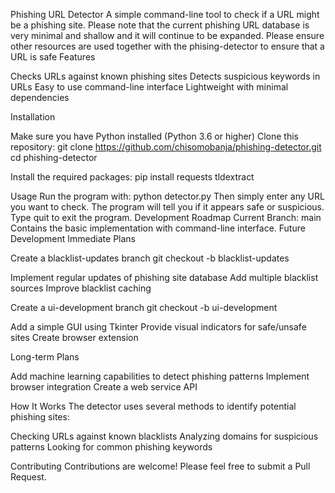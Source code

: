 Phishing URL Detector
A simple command-line tool to check if a URL might be a phishing site.
Please note that the current phishing URL database is very minimal and shallow and it will continue to be expanded. Please ensure other resources are used together with the phising-detector to ensure that a URL is safe
Features

Checks URLs against known phishing sites
Detects suspicious keywords in URLs
Easy to use command-line interface
Lightweight with minimal dependencies

Installation

Make sure you have Python installed (Python 3.6 or higher)
Clone this repository:
git clone https://github.com/chisomobanja/phishing-detector.git
cd phishing-detector

Install the required packages:
pip install requests tldextract


Usage
Run the program with:
python detector.py
Then simply enter any URL you want to check. The program will tell you if it appears safe or suspicious.
Type quit to exit the program.
Development Roadmap
Current Branch: main
Contains the basic implementation with command-line interface.
Future Development
Immediate Plans

Create a blacklist-updates branch
git checkout -b blacklist-updates

Implement regular updates of phishing site database
Add multiple blacklist sources
Improve blacklist caching


Create a ui-development branch
git checkout -b ui-development

Add a simple GUI using Tkinter
Provide visual indicators for safe/unsafe sites
Create browser extension



Long-term Plans

Add machine learning capabilities to detect phishing patterns
Implement browser integration
Create a web service API

How It Works
The detector uses several methods to identify potential phishing sites:

Checking URLs against known blacklists
Analyzing domains for suspicious patterns
Looking for common phishing keywords

Contributing
Contributions are welcome! Please feel free to submit a Pull Request.
